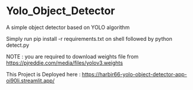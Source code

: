# Yolo_Object_Detector
A simple object detector based on YOLO algorithm 

Simply run pip install -r requirements.txt on shell followed by python detect.py

NOTE : you are required to download weights file from https://pjreddie.com/media/files/yolov3.weights

This Project is Deployed here : https://harbir66-yolo-object-detector-app-oi90li.streamlit.app/
